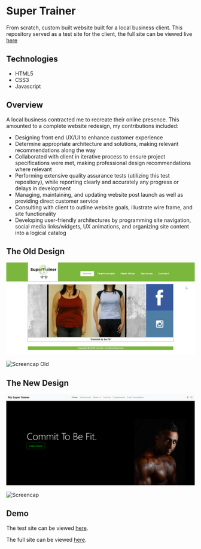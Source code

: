 # Super Trainer
From scratch, custom built website built for a local business client. This repository served as a test site for the client, the full site can be viewed live [here](http://www.mysupertrainer.com/)

## Technologies
- HTML5
- CSS3
- Javascript

## Overview
A local business contracted me to recreate their online presence. This amounted to a complete website redesign, my contributions included:
* Designing front end UX/UI to enhance customer experience
* Determine appropriate architecture and solutions, making relevant recommendations along the way
* Collaborated with client in iterative process to ensure project specifications were met, making professional design recommendations where relevant
* Performing extensive quality assurance tests (utilizing this test repository), while reporting clearly and accurately any progress or delays in development
* Managing, maintaining, and updating website post launch as well as providing direct customer service
* Consulting with client to outline website goals, illustrate wire frame, and site functionality
* Developing user-friendly architectures by programming site navigation, social media links/widgets, UX animations, and organizing site content into a logical catalog

## The Old Design
![Screen Old](/assets/img/screen1-old.png?raw=true "Screen Old")  

![Screencap Old](/assets/img/screencap-old.gif?raw=true "Screencap Old")


## The New Design
![Screenshot 1](/assets/img/screen1.png?raw=true "Screenshot 1")  

![Screencap](/assets/img/screencap.gif?raw=true "Screencap")  




## Demo
The test site can be viewed [here](http://www.joshyager.com/mySuperTrainer/).  

The full site can be viewed [here](http://www.mysupertrainer.com/).
